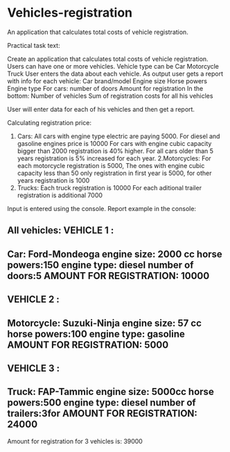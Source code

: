 # Vehicles-registration
An application that calculates total costs of vehicle registration.

Practical task text:

Create an application that calculates total costs of vehicle registration. 
Users can have one or more vehicles.
Vehicle type can be 
Car
Motorcycle
Truck
User enters the data about each vehicle.
As output user gets a report with info for each vehicle:
Car brand/model
Engine size
Horse powers
Engine type
For cars: number of doors
Amount for registration
In the bottom:
Number of vehicles
Sum of registration costs for all his vehicles

User will enter data for each of his vehicles and then get a report.

Calculating registration price:
1. Cars: 
All cars with engine type electric are paying 5000.
For diesel and gasoline engines price is 10000 
For cars with engine cubic capacity bigger than 2000 registration is 40% higher.
For all cars older than 5 years registration is 5% increased for each year.
2.Motorcycles:
For each motorcycle registration is 5000, 
The ones with engine cubic capacity less than 50 only registration in first year is 5000, for other years registration is 1000
3. Trucks: 
Each truck registration is 10000 
For each aditional trailer registration is additional 7000

Input is entered using the console.
Report example in the console:	

All vehicles: 
VEHICLE 1 :
----------------------------------------------------
Car: Ford-Mondeoga
 engine size: 2000 cc
 horse powers:150
 engine type: diesel
 number of doors:5
 AMOUNT FOR REGISTRATION: 10000
----------------------------------------------------
VEHICLE 2 :
----------------------------------------------------
Motorcycle: Suzuki-Ninja
 engine size: 57 cc
 horse powers:100
 engine type: gasoline
 AMOUNT FOR REGISTRATION: 5000
----------------------------------------------------
VEHICLE 3 :
----------------------------------------------------
Truck: FAP-Tammic
 engine size: 5000cc
 horse powers:500
 engine type: diesel
 number of trailers:3for
 AMOUNT FOR REGISTRATION: 24000
----------------------------------------------------
Amount for registration for 3 vehicles is: 39000
